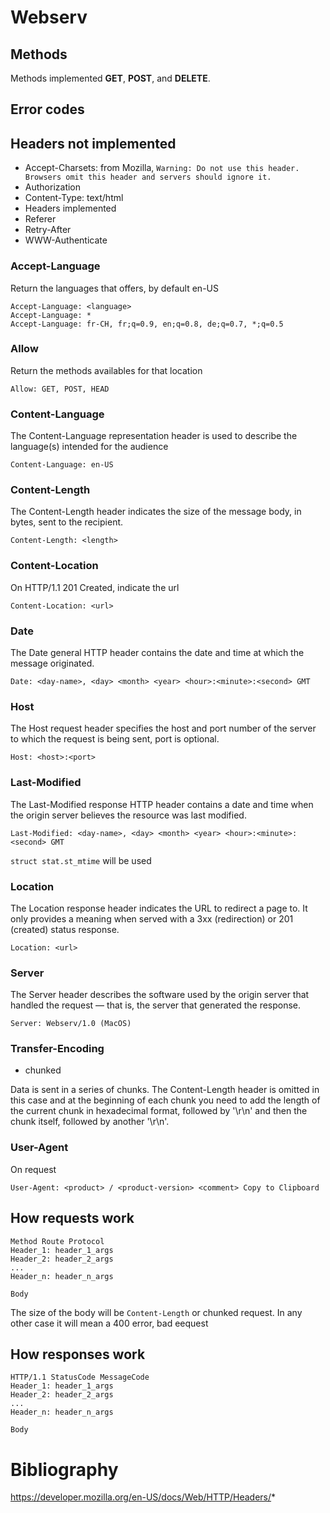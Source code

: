 # Webserv
## Methods
Methods implemented **GET**, **POST**, and **DELETE**.
## Error codes
## Headers not implemented
- Accept-Charsets: from Mozilla, ```Warning: Do not use this header. Browsers omit this header and servers should ignore it.```
- Authorization
- Content-Type: text/html
- Headers implemented
- Referer
- Retry-After
- WWW-Authenticate
### Accept-Language
Return the languages that offers, by default en-US
```
Accept-Language: <language>
Accept-Language: *
Accept-Language: fr-CH, fr;q=0.9, en;q=0.8, de;q=0.7, *;q=0.5
```
### Allow
Return the methods availables for that location
```
Allow: GET, POST, HEAD
```
### Content-Language
The Content-Language representation header is used to describe the language(s) intended for the audience
```
Content-Language: en-US
```
### Content-Length
The Content-Length header indicates the size of the message body, in bytes, sent to the recipient.
```
Content-Length: <length>
```
### Content-Location
On HTTP/1.1 201 Created, indicate the url
```
Content-Location: <url>

```
### Date
The Date general HTTP header contains the date and time at which the message originated.
```
Date: <day-name>, <day> <month> <year> <hour>:<minute>:<second> GMT
```
### Host
The Host request header specifies the host and port number of the server to which the request is being sent, port is optional.
```
Host: <host>:<port>
```
### Last-Modified
The Last-Modified response HTTP header contains a date and time when the origin server believes the resource was last modified.
```
Last-Modified: <day-name>, <day> <month> <year> <hour>:<minute>:<second> GMT
```
```struct stat.st_mtime``` will be used
### Location
The Location response header indicates the URL to redirect a page to. It only provides a meaning when served with a 3xx (redirection) or 201 (created) status response.
```
Location: <url>
```
### Server
The Server header describes the software used by the origin server that handled the request — that is, the server that generated the response.
```
Server: Webserv/1.0 (MacOS)
```
### Transfer-Encoding
- chunked

Data is sent in a series of chunks. The Content-Length header is omitted in this case and at the beginning of each chunk you need to add the length of the current chunk in hexadecimal format, followed by '\r\n' and then the chunk itself, followed by another '\r\n'.
### User-Agent
On request
```
User-Agent: <product> / <product-version> <comment> Copy to Clipboard
```
## How requests work
```
Method Route Protocol
Header_1: header_1_args
Header_2: header_2_args
...
Header_n: header_n_args

Body
```
The size of the body will be ```Content-Length``` or chunked request. In any other case it will mean a 400 error, bad eequest
## How responses work
```
HTTP/1.1 StatusCode MessageCode
Header_1: header_1_args
Header_2: header_2_args
...
Header_n: header_n_args

Body
```

# Bibliography
https://developer.mozilla.org/en-US/docs/Web/HTTP/Headers/*